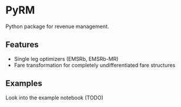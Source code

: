 # PyRM

Python package for revenue management.

## Features

- Single leg optimizers (EMSRb, EMSRb-MR)
- Fare transformation for completely undifferentiated fare structures


## Examples
Look into the example notebook (TODO)

